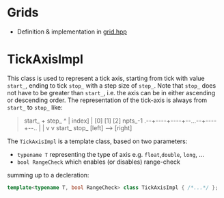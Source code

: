 # Grids

* Definition & implementation in [grid.hpp](../src/antenna.hpp)

# TickAxisImpl

This class is used to represent a tick axis, starting from tick with value `start_`, ending to tick `stop_` with a step size of `step_`. Note that `stop_` does not have to be greater than `start_`, i.e. the axis can be in either ascending or descending order. The representation of the tick-axis is always from `start_` to `stop_` like:

>
>   start_ + step_
>          ^
>          | 
>  index]  |
>    [0]  [1]  [2]         npts_-1
>  .--+----+----+--...--+----+--..
>     |                      |
>     v                      v
>    start_                 stop_
>[left]         -->            [right]
>

The `TickAxisImpl` is a template class, based on two parameters:

* `typename T` representing the type of axis e.g. `float`,`double`, `long`, ...
* `bool RangeCheck` which enables (or disables) range-check

summing up to a decleration:

```cpp
template<typename T, bool RangeCheck> class TickAxisImpl { /*...*/ };
```


